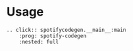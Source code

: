 # Usage

```{eval-rst}
.. click:: spotifycodegen.__main__:main
    :prog: spotify-codegen
    :nested: full
```
